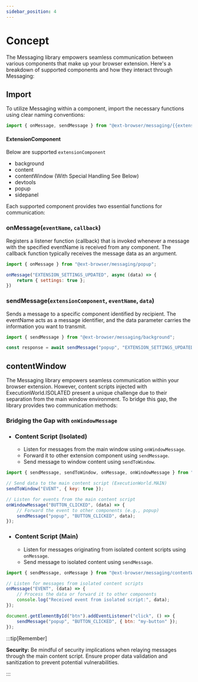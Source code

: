 ```yaml
---
sidebar_position: 4
---
```


# Concept

The Messaging library empowers seamless communication between various components that make up your browser extension. Here's a breakdown of supported components and how they interact through Messaging:

## Import

To utilize Messaging within a component, import the necessary functions using clear naming conventions:

```js
import { onMessage, sendMessage } from "@ext-browser/messaging/{{extensionComponent}}";
```

#### ExtensionComponent

Below are supported `extensionComponent`

- background
- content
- contentWindow (With Special Handling See Below)
- devtools
- popup
- sidepanel

Each supported component provides two essential functions for communication:

### onMessage(`eventName`, `callback`)
Registers a listener function (callback) that is invoked whenever a message with the specified eventName is received from any component. The callback function typically receives the message data as an argument.

```js
import { onMessage } from "@ext-browser/messaging/popup";

onMessage("EXTENSION_SETTINGS_UPDATED", async (data) => {
    return { settings: true };
})

```

### sendMessage(`extensionComponent`, `eventName`, `data`)
Sends a message to a specific component identified by recipient. The eventName acts as a message identifier, and the data parameter carries the information you want to transmit.

```js
import { sendMessage } from "@ext-browser/messaging/background";

const response = await sendMessage("popup", "EXTENSION_SETTINGS_UPDATED", { theme: "dark" })

```


## contentWindow


The Messaging library empowers seamless communication within your browser extension. However, content scripts injected with ExecutionWorld.ISOLATED present a unique challenge due to their separation from the main window environment. To bridge this gap, the library provides two communication methods:


### Bridging the Gap with `onWindowMessage`

- ### Content Script (Isolated)
    - Listen for messages from the main window using `onWindowMessage`.
    - Forward it to other extension component using `sendMessage`.
    - Send message to window content using `sendToWindow`.

```js title="./content-script-isolated.js"
import { sendMessage, sendToWindow, onMessage, onWindowMessage } from "@ext-browser/messaging/content";

// Send data to the main content script (ExecutionWorld.MAIN)
sendToWindow("EVENT", { key: true });

// Listen for events from the main content script
onWindowMessage("BUTTON_CLICKED", (data) => {
    // Forward the event to other components (e.g., popup)
    sendMessage("popup", "BUTTON_CLICKED", data);
});
```

- ### Content Script (Main)
    - Listen for messages originating from isolated content scripts using `onMessage`.
    - Send message to isolated content using `sendMessage`.


```js title="./content-script-main.js"
import { sendMessage, onMessage } from "@ext-browser/messaging/contentWindow";

// Listen for messages from isolated content scripts
onMessage("EVENT", (data) => {
    // Process the data or forward it to other components
    console.log("Received event from isolated script:", data);
});

document.getElementById("btn").addEventListener("click", () => {
    sendMessage("popup", "BUTTON_CLICKED", { btn: "my-button" });
});
```

:::tip[Remember]

**Security:** Be mindful of security implications when relaying messages through the main content script. Ensure proper data validation and sanitization to prevent potential vulnerabilities.

:::